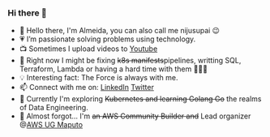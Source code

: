 ### Hi there 👋

- 👋 Hello there, I'm Almeida, you can also call me nijusupai 😉
- 💗 I’m passionate solving problems using technology.
- 📺 Sometimes I upload videos to [Youtube](https://www.youtube.com/@snakescloudsandbits)
- 🤔 Right now I might be fixing ~~k8s manifests~~pipelines, writting SQL, Terraform, Lambda or having a hard time with them 🤦🏾‍♂️ 
- 💡 Interesting fact: The Force is always with me.
- 📫 Connect with me on: [LinkedIn](https://www.linkedin.com/in/almeida-a-5a8105141/) [Twitter](https://twitter.com/nijusupai)  
- 🚀 Currently I'm exploring ~~Kubernetes and learning ~~Golang~~ Go~~ the realms of Data Engineering.
- 🌱 Almost forgot... I'm ~~an AWS Community Builder and~~ Lead organizer @[AWS UG Maputo](https://www.linkedin.com/company/aws-ug-maputo/)
